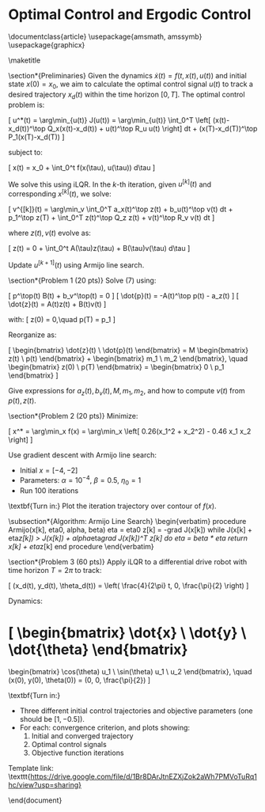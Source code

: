 # Optimal Control and Ergodic Control

\documentclass{article}
\usepackage{amsmath, amssymb}
\usepackage{graphicx}


\maketitle

\section*{Preliminaries}
Given the dynamics $\dot{x}(t) = f(t, x(t), u(t))$ and initial state $x(0) = x_0$, we aim to calculate the optimal control signal $u(t)$ to track a desired trajectory $x_d(t)$ within the time horizon $[0, T]$. The optimal control problem is:

\[
u^*(t) = \arg\min_{u(t)} J(u(t)) = \arg\min_{u(t)} \int_0^T \left[ (x(t)-x_d(t))^\top Q_x(x(t)-x_d(t)) + u(t)^\top R_u u(t) \right] dt + (x(T)-x_d(T))^\top P_1(x(T)-x_d(T))
\]

subject to:

\[
x(t) = x_0 + \int_0^t f(x(\tau), u(\tau)) d\tau
\]

We solve this using iLQR. In the $k$-th iteration, given $u^{[k]}(t)$ and corresponding $x^{[k]}(t)$, we solve:

\[
v^{[k]}(t) = \arg\min_v \int_0^T a_x(t)^\top z(t) + b_u(t)^\top v(t) dt + p_1^\top z(T) + \int_0^T z(t)^\top Q_z z(t) + v(t)^\top R_v v(t) dt
\]

where $z(t), v(t)$ evolve as:

\[
z(t) = 0 + \int_0^t A(\tau)z(\tau) + B(\tau)v(\tau) d\tau
\]

Update $u^{[k+1]}(t)$ using Armijo line search.

\section*{Problem 1 (20 pts)}
Solve (7) using:

\[
p^\top(t) B(t) + b_v^\top(t) = 0
\]
\[
\dot{p}(t) = -A(t)^\top p(t) - a_z(t)
\]
\[
\dot{z}(t) = A(t)z(t) + B(t)v(t)
\]

with:
\[
z(0) = 0,\quad p(T) = p_1
\]

Reorganize as:

\[
\begin{bmatrix} \dot{z}(t) \\ \dot{p}(t) \end{bmatrix} = 
M \begin{bmatrix} z(t) \\ p(t) \end{bmatrix} + \begin{bmatrix} m_1 \\ m_2 \end{bmatrix}, \quad
\begin{bmatrix} z(0) \\ p(T) \end{bmatrix} = \begin{bmatrix} 0 \\ p_1 \end{bmatrix}
\]

Give expressions for $a_z(t), b_v(t), M, m_1, m_2$, and how to compute $v(t)$ from $p(t), z(t)$.

\section*{Problem 2 (20 pts)}
Minimize:

\[
x^* = \arg\min_x f(x) = \arg\min_x \left[ 0.26(x_1^2 + x_2^2) - 0.46 x_1 x_2 \right]
\]

Use gradient descent with Armijo line search:
- Initial $x = [-4, -2]$
- Parameters: $\alpha = 10^{-4}$, $\beta = 0.5$, $\eta_0 = 1$
- Run 100 iterations

\textbf{Turn in:} Plot the iteration trajectory over contour of $f(x)$.

\subsection*{Algorithm: Armijo Line Search}
\begin{verbatim}
procedure Armijo(x[k], eta0, alpha, beta)
    eta = eta0
    z[k] = -grad J(x[k])
    while J(x[k] + eta*z[k]) > J(x[k]) + alpha*eta*grad J(x[k])^T z[k] do
        eta = beta * eta
    return x[k] + eta*z[k]
end procedure
\end{verbatim}

\section*{Problem 3 (60 pts)}
Apply iLQR to a differential drive robot with time horizon $T = 2\pi$ to track:

\[
(x_d(t), y_d(t), \theta_d(t)) = \left( \frac{4}{2\pi} t, 0, \frac{\pi}{2} \right)
\]

Dynamics:

\[
\begin{bmatrix}
\dot{x} \\ \dot{y} \\ \dot{\theta}
\end{bmatrix}
=
\begin{bmatrix}
\cos(\theta) u_1 \\
\sin(\theta) u_1 \\
u_2
\end{bmatrix}, \quad (x(0), y(0), \theta(0)) = (0, 0, \frac{\pi}{2})
\]

\textbf{Turn in:}
- Three different initial control trajectories and objective parameters (one should be $[1, -0.5]$).
- For each: convergence criterion, and plots showing:
  1. Initial and converged trajectory
  2. Optimal control signals
  3. Objective function iterations

Template link: \texttt{https://drive.google.com/file/d/1Br8DArJtnEZXjZok2aWh7PMVoTuRq1hc/view?usp=sharing}

\end{document}
